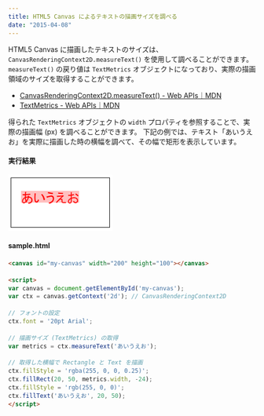 ```yaml
---
title: HTML5 Canvas によるテキストの描画サイズを調べる
date: "2015-04-08"
---
```


HTML5 Canvas に描画したテキストのサイズは、`CanvasRenderingContext2D.measureText()` を使用して調べることができます。
`measureText()` の戻り値は `TextMetrics` オブジェクトになっており、実際の描画領域のサイズを取得することができます。

- [CanvasRenderingContext2D.measureText() - Web APIs｜MDN](https://developer.mozilla.org/en-US/docs/Web/API/CanvasRenderingContext2D/measureText)
- [TextMetrics - Web APIs｜MDN](https://developer.mozilla.org/en-US/docs/Web/API/TextMetrics)

得られた `TextMetrics` オブジェクトの `width` プロパティを参照することで、実際の描画幅 (px) を調べることができます。
下記の例では、テキスト「あいうえお」を実際に描画した時の横幅を調べて、その幅で矩形を表示しています。

#### 実行結果

![measure-text.png](measure-text.png)

#### sample.html

~~~ html
<canvas id="my-canvas" width="200" height="100"></canvas>

<script>
var canvas = document.getElementById('my-canvas');
var ctx = canvas.getContext('2d'); // CanvasRenderingContext2D

// フォントの設定
ctx.font = '20pt Arial';

// 描画サイズ (TextMetrics) の取得
var metrics = ctx.measureText('あいうえお');

// 取得した横幅で Rectangle と Text を描画
ctx.fillStyle = 'rgba(255, 0, 0, 0.25)';
ctx.fillRect(20, 50, metrics.width, -24);
ctx.fillStyle = 'rgb(255, 0, 0)';
ctx.fillText('あいうえお', 20, 50);
</script>
~~~

